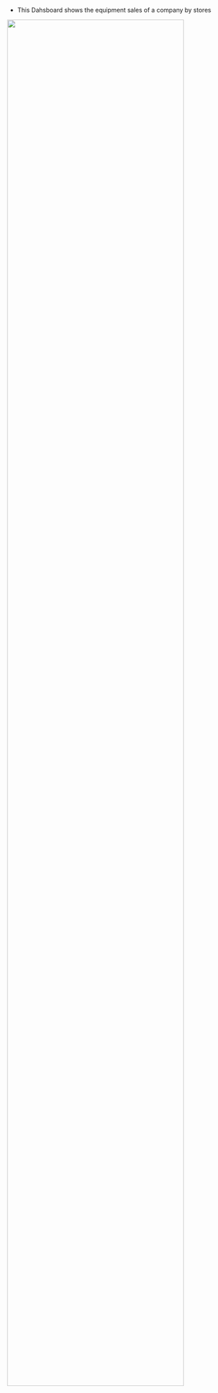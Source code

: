 - This Dahsboard shows the equipment sales of a company by stores

<img src="https://user-images.githubusercontent.com/86684420/131885904-0048cbf9-678b-4b46-bfc5-82c85aba8a88.png" width="90%"></img> 
